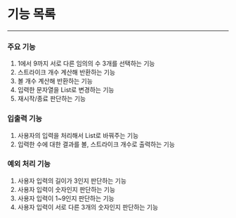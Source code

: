 # 기능 목록

---

### 주요 기능

1. 1에서 9까지 서로 다른 임의의 수 3개를 선택하는 기능
2. 스트라이크 개수 계산해 반환하는 기능
3. 볼 개수 계산해 반환하는 기능
4. 입력한 문자열을 List로 변경하는 기능
5. 재시작/종료 판단하는 기능

### 입출력 기능

1. 사용자의 입력을 처리해서 List로 바꿔주는 기능
2. 입력한 수에 대한 결과를 볼, 스트라이크 개수로 출력하는 기능

### 예외 처리 기능

1. 사용자 입력의 길이가 3인지 판단하는 기능
2. 사용자 입력이 숫자인지 판단하는 기능
3. 사용자 입력이 1~9인지 판단하는 기능
4. 사용자 입력이 서로 다른 3개의 숫자인지 판단하는 기능
